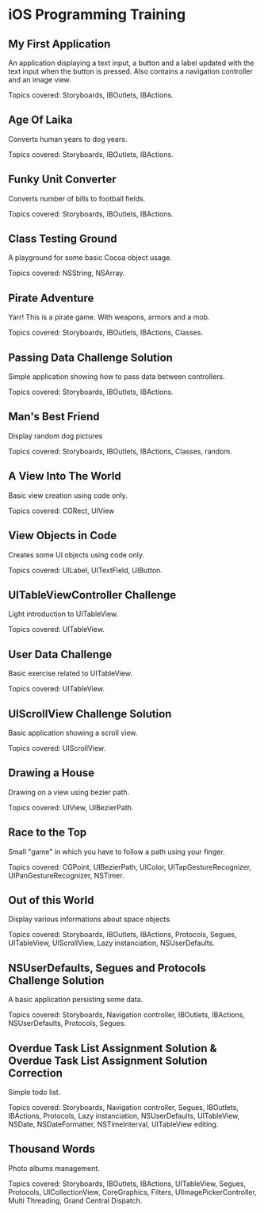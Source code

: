 iOS Programming Training
========================


My First Application
------------------

An application displaying a text input, a button and a label updated with the text input when the button is pressed. Also
contains a navigation controller and an image view.

Topics covered: Storyboards, IBOutlets, IBActions.


Age Of Laika
------------

Converts human years to dog years.

Topics covered: Storyboards, IBOutlets, IBActions.


Funky Unit Converter
--------------------

Converts number of bills to football fields.

Topics covered: Storyboards, IBOutlets, IBActions.


Class Testing Ground
--------------------

A playground for some basic Cocoa object usage.

Topics covered: NSString, NSArray.


Pirate Adventure
----------------

Yarr! This is a pirate game. With weapons, armors and a mob.

Topics covered: Storyboards, IBOutlets, IBActions, Classes.


Passing Data Challenge Solution
-------------------------------

Simple application showing how to pass data between controllers.

Topics covered: Storyboards, IBOutlets, IBActions.


Man's Best Friend
-----------------

Display random dog pictures

Topics covered: Storyboards, IBOutlets, IBActions, Classes, random.


A View Into The World
----------------------

Basic view creation using code only.

Topics covered: CGRect, UIView


View Objects in Code
--------------------

Creates some UI objects using code only.

Topics covered: UILabel, UITextField, UIButton.


UITableViewController Challenge
-------------------------------

Light introduction to UITableView.

Topics covered: UITableView.


User Data Challenge
-------------------

Basic exercise related to UITableView.

Topics covered: UITableView.


UIScrollView Challenge Solution
-------------------------------

Basic application showing a scroll view.

Topics covered: UIScrollView.


Drawing a House
---------------

Drawing on a view using bezier path.

Topics covered: UIView, UIBezierPath.


Race to the Top
---------------

Small "game" in which you have to follow a path using your finger.

Topics covered: CGPoint, UIBezierPath, UIColor, UITapGestureRecognizer, UIPanGestureRecognizer, NSTimer.


Out of this World
-----------------

Display various informations about space objects.

Topics covered: Storyboards, IBOutlets, IBActions, Protocols, Segues, UITableView, UIScrollView, Lazy instanciation, NSUserDefaults.


NSUserDefaults, Segues and Protocols Challenge Solution
-------------------------------------------------------

A basic application persisting some data.

Topics covered: Storyboards, Navigation controller, IBOutlets, IBActions, NSUserDefaults, Protocols, Segues.


Overdue Task List Assignment Solution & Overdue Task List Assignment Solution Correction
----------------------------------------------------------------------------------------

Simple todo list.

Topics covered: Storyboards, Navigation controller, Segues, IBOutlets, IBActions, Protocols, Lazy instanciation, NSUserDefaults, UITableView, NSDate, NSDateFormatter, NSTimeInterval, UITableView editing.


Thousand Words
--------------

Photo albums management.

Topics covered: Storyboards, IBOutlets, IBActions, UITableView, Segues, Protocols, UICollectionView, CoreGraphics, Filters, UIImagePickerController, Multi Threading, Grand Central Dispatch.